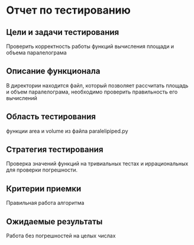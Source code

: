 # Отчет по тестированию 

## Цели и задачи тестирования

Проверить корректность работы функций вычисления площади и объема паралелограма

## Описание функционала
В директории находится файл, который позволяет рассчитать площадь и объем паралелограма, необходимо проверить правильность его вычислений

## Область тестирования

функции area и volume из файла paralelipiped.py

## Стратегия тестирования
Проверка значений функций на тривиальных тестах и иррациональных для проверки погрешности.


## Критерии приемки
Правильная работа алгоритма

## Ожидаемые результаты

Работа без погрешностей на целых числах 
